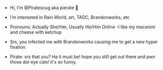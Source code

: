 - Hi, I’m @Piratescug aka pierate 👋
- I’m interested in Rain World, art, TADC, Brandonworks, etc
- Pronouns: Actually She/Her, Usually He/Him Online
  -I like my macaroni and cheese with ketchup
- Srs, you infected me with Brandonworks causing me to get a new hyper fixation

- Pirate: srs that you? Ha it must be! hope you still get out there and pwn those dot eye cats! it's so funny.

